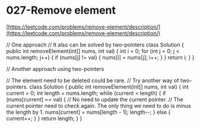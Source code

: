 # 027-Remove element

[https://leetcode.com/problems/remove-element/description/](https://leetcode.com/problems/remove-element/description/)

// One approach // It also can be solved by two-pointers class Solution { public int removeElement\(int\[\] nums, int val\) { int i = 0; for \(int j = 0; j &lt; nums.length; j++\) { if \(nums\[j\] != val\) { nums\[i\] = nums\[j\]; i++; } } return i; } }

// Another approach using two-pointers

// The element need to be deleted could be rare. // Try another way of two-pointers. class Solution { public int removeElement\(int\[\] nums, int val\) { int current = 0; int length = nums.length; while \(current &lt; length\) { if \(nums\[current\] == val\) { // No need to update the current pointer. // The current pointer need to check again. The only thing we need to do is minus the length by 1. nums\[current\] = nums\[length - 1\]; length--; } else { current++; } } return length; } }

